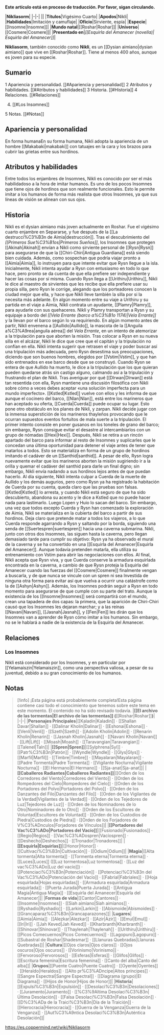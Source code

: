 **Este artículo está en proceso de traducción. Por favor, sigan circulando.**


|**Nikliasorm**|
|-|-|
||
|**Títulos**|Vigésimo Cuarto|
|**Apodos**|Nikli|
|**Habilidades**|Imitación y camuflaje|
|**Oficio**|Sirviente, espía|
|**Especie**|[[Insomne\|Insomne]]|
|**Mundo natal**|[[Roshar\|Roshar]]|
|**Universo**|[[Cosmere\|Cosmere]]|
|**Presentado en**|*[[Esquirla del Amanecer (novella)\| Esquirla del Amanecer]]*|

**Nikliasorm**, también conocido como **Nikli**, es un [[Dysian aimiano\|dysian aimiano]] que vive en [[Roshar\|Roshar]]. Tiene al menos 400 años, aunque es joven para su especie.

## Sumario

1 Apariencia y personalidad. [[#Apariencia y personalidad]] 
2 Atributos y habilidades. [[#Atributos y habilidades]] 
3 Historia. [[#Historia]] 
4 Relaciones. [[#Relaciones]] 

4. [[#Los Insomnes]] 


5 Notas. [[#Notas]] 


## Apariencia y personalidad
  En forma humanaEn su forma humana, Nikli adopta la apariencia de un hombre [[Makabaki\|makabaki]] con tatuajes en la cara y los brazos para cubrir las grietas entre sus hordinos.
## Atributos y habilidades
Entre todos los enjambres de Insomnes, Nikli es conocido por ser el más habilidadoso a la hora de imitar humanos. Es uno de los pocos Insomnes que tiene ojos de hordinos que son realmente funcionales. Esto le permite imitar a los humanos de forma más realista que otros Insomnes, ya que sus líneas de visión se alinean con sus ojos.

## Historia
Nikli es el dysian aimiano más joven actualmente en Roshar. Fue el vigésimo cuarto enjambre en Separarse, y fue después de la [[La destrucci%C3%B3n de Aimia\|destrucción]].
Tras el descubrimiento del *[[Primeros Sue%C3%B1os\|Primeros Sueños]]*, los Insomnes que protegen [[Akinah\|Akinah]] envían a Nikli como sirviente personal de [[Rysn\|Rysn]] para asegurarse de que la [[Chiri-Chiri\|Antigua Guardiana]] está siendo bien cuidada. Además, como sospechan que podría viajar pronto a [[Aimia\|Aimia]], lo instruyen para que intente evitar que Rysn llegue a la isla. Inicialmente, Nikli intenta ayudar a Rysn con entusiasmo en todo lo que hace, pero pronto se da cuenta de que ella prefiere ser independiente y hacer las cosas por sí misma.
Cuando Rysn llega a [[Urithiru\|Urithiru]], Nikli le dice al maestro de sirvientes que les recibe que ella prefiere usar su propia silla, pero Rysn le corrige, alegando que los porteadores conocen la ciudad mejor que ella, y hace que Nikli lleve también la silla por si la necesita más adelante.
En algún momento entre su viaje a Urithiru y su partida en el viaje a Aimia, Nikli contrata un ayudante, [[Plamry\|Plamry]], para ayudarle con sus quehaceres. Nikli y Plamry transportan a Rysn y su equipaje a bordo del *[[Vela Errante (barco a%C3%B1o 1174)\|Vela Errante]]* y la llevan por el barco según lo va requiriendo. En algún momento antes de partir, Nikli envenena a [[Aullido\|Aullido]], la mascota de la [[Anguila a%C3%A9rea\|anguila aérea]] del *Vela Errante*, en un intento de atemorizar a la tripulación para que aborten la misión. Tras colocar a Rysn en su nueva silla en el alcázar, Nikli le dice que cree que el capitán y la tripulación no confían en ella. Nikli intenta sugerir que retrasen el viaje y poder buscar así una tripulación más adecuada, pero Rysn desestima sus preocupaciones, diciendo que son buenos hombres, elegidos por [[Vstim\|Vstim]], y que han sido entrenados en ese barco desde que se construyó. Cuando Rysn se entera de que Aullido ha muerto, le dice a la tripulación que los que quieran pueden quedarse atrás sin castigo alguno, calmando así a la tripulación y frustrando el plan de Nikli. Tras averiguar por qué [[Dlrwan\|Dlrwan]] está tan resentida con ella, Rysn mantiene una discusión filosófica con Nikli sobre cómo a veces debes aceptar «una solución imperfecta para un mundo imperfecto». [[Kstled\|Kstled]] vuelve con ellos y les informa de que aunque el cocinero del barco, [[Nlan\|Nlan]], está entre los marineros que han aceptado su oferta, [[Cuerda\|Cuerda]] puede ocupar su lugar. Esto pone otro obstáculo en los planes de Nikli, y zarpan.
Nikli decide jugar con la inmensa superstición de los marineros thayleños provocando que le ocurran supuestos eventos fortuitos de mala suerte a la tripulación. El primer intento consiste en poner gusanos en los toneles de grano del barco; sin embargo, Rysn consigue evitar el desastre al intercambiarlos con un grupo de nómadas [[Hexi\|Hexi]]. Después, Nikli se retira a un rincón apartado del barco para informar al resto de Insomnes y suplicarles que le concedan una última oportunidad para detener el viaje antes de tener que matarlos a todos. Esto se materializa en forma de un grupo de hordinos imitando el cadáver de un [[Santhid\|santhid]]. A pesar de ello, Rysn logra nuevamente evitar que los marineros aborten la misión sugiriendo ir a la orilla y quemar el cadáver del santhid para darle un final digno; sin embargo, Nikli envía nadando a sus hordinos lejos antes de que puedan hacerlo.
Al día siguiente, Nikli intenta culpar a Cuerda de la muerte de Aullido y los demás augurios, pero como Rysn ya ha registrado la habitación de Cuerda por su cuenta, queda claro que las pruebas son falsas. [[Kstled\|Kstled]] lo arresta, y cuando Nikli está seguro de que ha sido descubierto, abandona su acento y le dice a Kstled que no puede hacer nada para lastimarlo. Luego Lopen y Huio lo sacan del barco. Sin embargo, una vez que todos excepto Cuerda y Rysn han comenzado la exploración de Aimia, Nikli se materializa en la cubierta del barco a partir de sus hordinos. Deja claro que pretende matar a todos los viajeros, a lo que Cuerda responde agarrando a Rysn y saltando por la borda, siguiendo una senda de [[Suertespren\|suertespren]] hacia una caverna submarina. Nikli, junto con otros dos Insomnes, las siguen hasta la caverna, pero llegan demasiado tarde para cumplir su objetivo: Rysn ya ha observado el mural de la caverna y se ha convertido en una [[Esquirla del Amanecer\|Esquirla del Amanecer]]. Aunque todavía pretenden matarla, ella utiliza su entrenamiento con Vstim para abrir las negociaciones con ellos.
Al final, Nikli acepta que Rysn viva, y que Cuerda conserve la armadura esquirlada encontrada en la caverna, a cambio de que Rysn proteja la Esquirla del Amanecer cuando las fuerzas del [[Cosmere\|Cosmere]] finalmente vengan a buscarla, y de que nunca se vincule con un spren ni sea Investida de ninguna otra forma para evitar así que vuelva a ocurrir una catástrofe como la de [[Ashyn\|Ashyn]]. Además, los Insomnes podrán seguir a Rysn en todo momento para asegurarse de que cumple con su parte del trato. Aunque la existencia de los [[Insomne\|Insomnes]] será compartirá con el mundo, crean una tapadera de dos capas: la primera, que la aparición de Chiri-Chiri causó que los Insomnes les dejaran marchar; y a las reinas [[Navani\|Navani]], [[Jasnah\|Jasnah]], y [[Fen\|Fen]] les dirán que los Insomnes van a aprender de Rysn cómo imitar a los humanos. Sin embargo, no se le hablará a nadie de la existencia de la Esquirla del Amanecer.

## Relaciones
### Los Insomnes
Nikli está considerado por los Insomnes, y en particular por [[Yelamaiszin\|Yelamaiszin]], como una perspectiva valiosa, a pesar de su juventud, debido a su gran conocimiento de los humanos.

## Notas

> [!info] ¡Esta página está probablemente completa!Esta página contiene casi todo el conocimiento que tenemos sobre este tema en este momento.
El contenido no ha sido revisado todavía.
|**[[El archivo de las tormentas\|El archivo de las tormentas]] (**[[Roshar\|Roshar]]**)**|
|-|-|
|**Personajes Principales**|[[Kaladin\|Kaladin]] · [[Shallan Davar\|Shallan]] · [[Dalinar Kholin\|Dalinar]] · [[Eshonai\|Eshonai]] · [[Venli\|Venli]] · [[Szeth\|Szeth]] · [[Adolin Kholin\|Adolin]] · [[Renarin Kholin\|Renarin]] · [[Jasnah Kholin\|Jasnah]] · [[Navani Kholin\|Navani]] · [[Lift\|Lift]] · [[Moash\|Moash]] · [[Taravangian\|Taravangian]] · [[Talenel\|Taln]]|
|**[[Spren\|Spren]]**|[[Sylphrena\|Syl]] · [[Patr%C3%B3n\|Patrón]] · [[Wyndle\|Wyndle]] · [[Glys\|Glys]] · [[Marfil\|Marfil]] · [[Timbre\|Timbre]] · [[Mayalaran\|Mayalaran]] · [[Padre Tormenta\|Padre Tormenta]] · [[Vigilante Nocturna\|Vigilante Nocturna]] · [[El Hermano\|El Hermano]] · [[Sja-anat\|Sja-anat]]|
|**[[Caballeros Radiantes\|Caballeros Radiantes]]**|[[Orden de los Corredores del Viento\|Corredores del Viento]] · [[Orden de los Rompedores del Cielo\|Rompedores del Cielo]] · [[Orden de los Portadores del Polvo\|Portadores del Polvo]] · [[Orden de los Danzantes del Filo\|Danzantes del Filo]] · [[Orden de los Vigilantes de la Verdad\|Vigilantes de la Verdad]] · [[Orden de los Tejedores de Luz\|Tejedores de Luz]] · [[Orden de los Nominadores de lo Otro\|Nominadores de lo Otro]] · [[Orden de los Escultores de Voluntad\|Escultores de Voluntad]] · [[Orden de los Custodios de Piedra\|Custodios de Piedra]] · [[Orden de los Forjadores de V%C3%ADnculos\|Forjadores de Vínculos]]|
|**[[Portadores del Vac%C3%ADo\|Portadores del Vacío]]**|[[Fusionado\|Fusionados]] · [[Regio\|Regios]] · [[Vac%C3%ADospren\|Vacíospren]] · [[Deshecho\|Deshechos]] · [[Tronador\|Tronadores]]|
|**[[Esquirla\|Esquirlas]]**|[[Honor\|Honor]] · [[Cultivaci%C3%B3n\|Cultivación]] · [[Odium\|Odium]]|
|**Magia**|[[Alta tormenta\|Alta tormenta]] · [[Tormenta eterna\|Tormenta eterna]] · [[Luces\|Luces]] ([[Luz tormentosa\|Luz tormentosa]] · [[Luz del vac%C3%ADo\|Luz del vacío]]) · [[Potenciaci%C3%B3n\|Potenciación]] · [[Potenciaci%C3%B3n del Vac%C3%ADo\|Potenciación del Vacío]] · [[Fabrial\|Fabriales]] · [[Hoja esquirlada\|Hojas esquirladas]] · [[Armadura esquirlada\|Armadura esquirlada]] · [[Puerta Jurada\|Puerta Jurada]] · [[Antigua Magia\|Antigua Magia]] · [[Esquirla del Amanecer\|Esquirla del Amanecer]]|
|**Formas de vida**|[[Cantor\|Cantores]] · [[Insomne\|Insomnes]] · [[Siah aimiano\|Siah aimianos]] · [[Ryshadio\|Ryshadio]] · [[Larkin\|Larkin]] · [[Abismoide\|Abismoides]] · [[Grancaparaz%C3%B3n\|Grancaparazones]]|
|**Lugares**|[[Aimia\|Aimia]] · [[Alezkar\|Alezkar]] · [[Azir\|Azir]] · [[Emul\|Emul]] · [[Iri\|Iri]] · [[Jah Keved\|Jah Keved]] · [[Kharbranth\|Kharbranth]] · [[Shinovar\|Shinovar]] · [[Thaylenah\|Thaylenah]] · [[Urithiru\|Urithiru]] · [[Picos Comecuernos\|Picos Comecuernos]] · [[Lagopuro\|Lagopuro]] · [[Subastral de Roshar\|Shadesmar]] · [[Llanuras Quebradas\|Llanuras Quebradas]]|
|**Cultura**|[[Ojos claros\|Ojos claros]] · [[Ojos oscuros\|Ojos oscuros]] · [[Vorinismo\|Vorinismo]] · [[Fervoroso\|Fervorosos]] · [[Esferas\|Esferas]] · [[Glifos\|Glifos]] · [[Escritura femenina\|Escritura femenina]] · [[Canto del alba\|Canto del alba]]|
|**Grupos**|[[Puente Cuatro\|Puente Cuatro]] · [[Oyente\|Oyentes]] · [[Heraldo\|Heraldos]] · [[Alto pr%C3%ADncipe\|Altos príncipes]] · [[Sangre Espectral\|Sangre Espectral]] · [[Diagrama (grupo)\|El Diagrama]] · [[Hijos de Honor\|Hijos de Honor]]|
|**Historia**|[[Expulsi%C3%B3n\|Expulsión]] · [[Desolaci%C3%B3n\|Desolaciones]] · [[Juramento\|Juramento]] · [[%C3%9Altima Desolaci%C3%B3n\|Última Desolación]] · [[Falsa Desolaci%C3%B3n\|Falsa Desolación]] · [[D%C3%ADa de la Traici%C3%B3n\|Día de la Traición]] · [[Hierocracia\|Hierocracia]] · [[Guerra de la Venganza\|Guerra de la Venganza]] · [[Aut%C3%A9ntica Desolaci%C3%B3n\|Auténtica Desolación]]|



https://es.coppermind.net/wiki/Nikliasorm